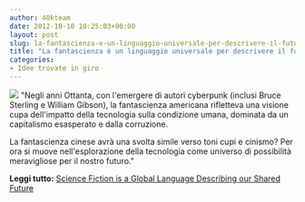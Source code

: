 ```yaml
---
author: 40kteam
date: 2012-10-10 10:25:03+00:00
layout: post
slug: la-fantascienza-e-un-linguaggio-universale-per-descrivere-il-futuro
title: "La fantascienza è un linguaggio universale per descrivere il futuro"
categories:
- Idee trovate in giro
---
```


![](http://40k.it/wp-content/uploads/2012/10/damienwalter-570x209.jpeg) "Negli anni Ottanta, con l'emergere di autori cyberpunk (inclusi Bruce Sterling e William Gibson), la fantascienza americana rifletteva una visione cupa dell'impatto della tecnologia sulla condizione umana, dominata da un capitalismo esasperato e dalla corruzione. 

La fantascienza cinese avrà una svolta simile verso toni cupi e cinismo? Per ora si muove nell'esplorazione della tecnologia come universo di possibilità meravigliose per il nostro futuro."

**Leggi tutto:** [Science Fiction is a Global Language Describing our Shared Future](http://impakt.nl/festival/2012/programme/no-more-westerns-programme/essays/damien-g-walter-science-fiction-is-a-global-language-describing-our-shared-future/)

